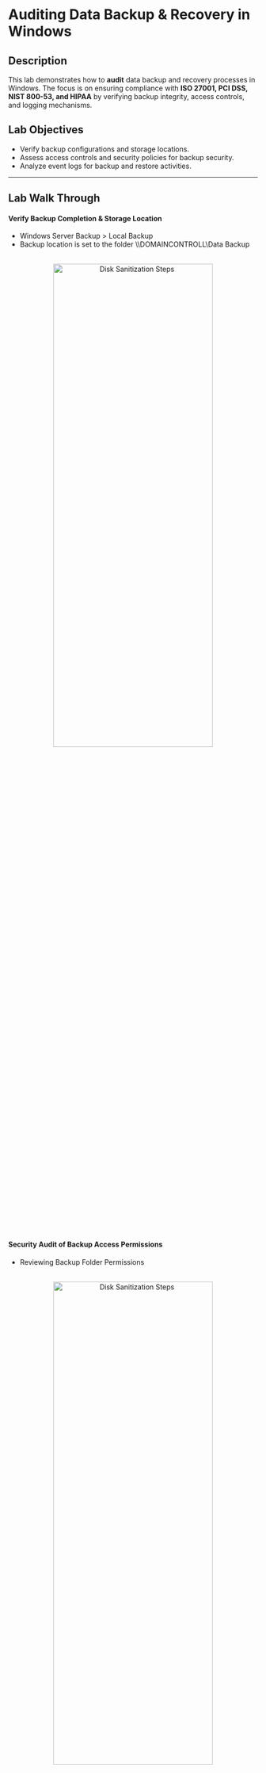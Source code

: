 # Auditing Data Backup & Recovery in Windows

## Description
This lab demonstrates how to **audit** data backup and recovery processes in Windows. The focus is on ensuring compliance with **ISO 27001, PCI DSS, NIST 800-53, and HIPAA** by verifying backup integrity, access controls, and logging mechanisms.

## Lab Objectives
- Verify backup configurations and storage locations.
- Assess access controls and security policies for backup security.
- Analyze event logs for backup and restore activities.

---

## Lab Walk Through

#### Verify Backup Completion & Storage Location
   - Windows Server Backup > Local Backup
   - Backup location is set to the folder \\\DOMAINCONTROLL\Data Backup
<p align="center">
<br/>
<img src="https://i.imgur.com/Kfaz66R.png" height="50%" width="80%" alt="Disk Sanitization Steps"/>
<br />

#### Security Audit of Backup Access Permissions
   - Reviewing Backup Folder Permissions
<p align="center">
<br/>
<img src="https://i.imgur.com/xhT0mpO.png" height="50%" width="80%" alt="Disk Sanitization Steps"/>
<br/>

#### Enable & Review Backup Access Logs
   - Open **Local Security Policy**
   - Navigate to:
     ```
     Security Settings > Advanced Audit Policy Configuration > Object Access > Audit File System
     ```
   - Enable **Audit File System**.
  <p align="center">
<br/>
<img src="https://i.imgur.com/IcpHtWd.png" height="50%" width="80%" alt="Disk Sanitization Steps"/>
<br/>
   

#### Review Backup  & Recovery Logs
   - Open **Event Viewer (`eventvwr.msc`)**.
   - Navigate to:
     ```
     Applications and Services Logs > Microsoft > Windows > Backup
     ```
   - **Filter for Event IDs:**
     - **Backup Successful** → Event ID 4
     - **Backup Failed** → Event ID 49
   - Navigate to:
      ```
     Windows Logs > Security
     ```
   - **Filter for Event ID 4663 (File Access)**.
  <p align="center">
<br/>
<img src="https://i.imgur.com/5l6Eele.png" height="50%" width="80%" alt="Disk Sanitization Steps"/>
<br/>

#### Perform Recovery Test in Windows Server Backup
  <p align="center">
<br/>
<img src="https://i.imgur.com/iTC8jJQ.png" height="50%" width="80%" alt="Disk Sanitization Steps"/>
<br/>

#### Check Recovery Logs
   - Navigate to **Event Viewer** and filter for:
     - **Recovery Successful** → Event ID 123
     - **Recovery Failed** → Event ID 124
   - **Audit Task**: Verify recovery attempts and confirm success/failure.



## Audit Report Checklist
- **Backup process completed successfully (`wbadmin.msc`).**  
- **Backup logs verify successful execution (`eventvwr.msc`, Event ID 4).**  
- **Access permissions properly configured (No 'Everyone' access).**  
- **Access logs reviewed for unauthorized attempts (Event ID 4663).**  
- **Audit report generated documenting compliance gaps and findings.**  


2. **Check Recovery Logs**
   - Navigate to **Event Viewer** and filter for:
     - **Recovery Successful** → Event ID 123
     - **Recovery Failed** → Event ID 124
   - **Audit Task**: Verify recovery attempts and confirm success/failure.

---
